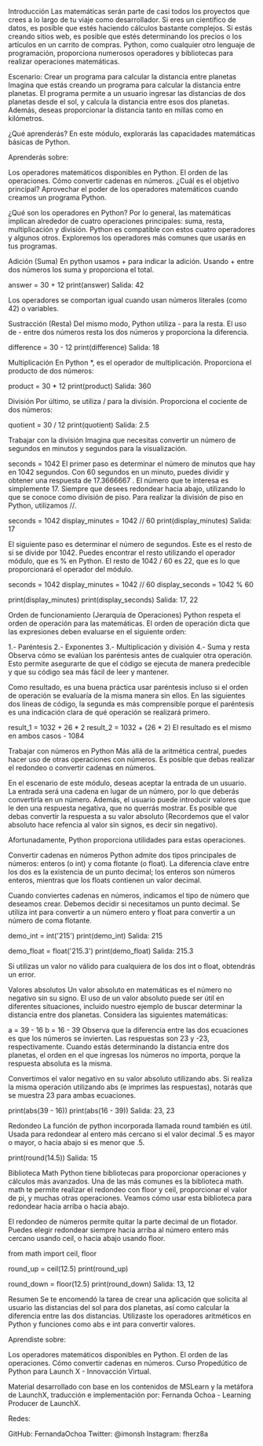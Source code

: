 Introducción
Las matemáticas serán parte de casi todos los proyectos que crees a lo largo de tu viaje como desarrollador. Si eres un científico de datos, es posible que estés haciendo cálculos bastante complejos. Si estás creando sitios web, es posible que estés determinando los precios o los artículos en un carrito de compras. Python, como cualquier otro lenguaje de programación, proporciona numerosos operadores y bibliotecas para realizar operaciones matemáticas.

Escenario: Crear un programa para calcular la distancia entre planetas
Imagina que estás creando un programa para calcular la distancia entre planetas. El programa permite a un usuario ingresar las distancias de dos planetas desde el sol, y calcula la distancia entre esos dos planetas. Además, deseas proporcionar la distancia tanto en millas como en kilómetros.

¿Qué aprenderás?
En este módulo, explorarás las capacidades matemáticas básicas de Python.

Aprenderás sobre:

Los operadores matemáticos disponibles en Python.
El orden de las operaciones.
Cómo convertir cadenas en números.
¿Cuál es el objetivo principal?
Aprovechar el poder de los operadores matemáticos cuando creamos un programa Python.

¿Qué son los operadores en Python?
Por lo general, las matemáticas implican alrededor de cuatro operaciones principales: suma, resta, multiplicación y división. Python es compatible con estos cuatro operadores y algunos otros. Exploremos los operadores más comunes que usarás en tus programas.

Adición (Suma)
En python usamos + para indicar la adición. Usando + entre dos números los suma y proporciona el total.

answer = 30 + 12
print(answer)
Salida: 42

Los operadores se comportan igual cuando usan números literales (como 42) o variables.

Sustracción (Resta)
Del mismo modo, Python utiliza - para la resta. El uso de - entre dos números resta los dos números y proporciona la diferencia.

difference = 30 - 12
print(difference)
Salida: 18

Multiplicación
En Python *, es el operador de multiplicación. Proporciona el producto de dos números:

product = 30 * 12
print(product)
Salida: 360

División
Por último, se utiliza / para la división. Proporciona el cociente de dos números:

quotient = 30 / 12
print(quotient)
Salida: 2.5

Trabajar con la división
Imagina que necesitas convertir un número de segundos en minutos y segundos para la visualización.

seconds = 1042
El primer paso es determinar el número de minutos que hay en 1042 segundos. Con 60 segundos en un minuto, puedes dividir y obtener una respuesta de 17.3666667 . El número que te interesa es simplemente 17. Siempre que desees redondear hacia abajo, utilizando lo que se conoce como división de piso. Para realizar la división de piso en Python, utilizamos //.

seconds = 1042
display_minutes = 1042 // 60
print(display_minutes)
Salida: 17

El siguiente paso es determinar el número de segundos. Este es el resto de si se divide por 1042. Puedes encontrar el resto utilizando el operador módulo, que es % en Python. El resto de 1042 / 60 es 22, que es lo que proporcionará el operador del módulo.

seconds = 1042
display_minutes = 1042 // 60
display_seconds = 1042 % 60

print(display_minutes)
print(display_seconds)
Salida: 17, 22

Orden de funcionamiento (Jerarquía de Operaciones)
Python respeta el orden de operación para las matemáticas. El orden de operación dicta que las expresiones deben evaluarse en el siguiente orden:

1.- Paréntesis
2.- Exponentes
3.- Multiplicación y división
4.- Suma y resta
Observa cómo se evalúan los paréntesis antes de cualquier otra operación. Esto permite asegurarte de que el código se ejecuta de manera predecible y que su código sea más fácil de leer y mantener.

Como resultado, es una buena práctica usar paréntesis incluso si el orden de operación se evaluaría de la misma manera sin ellos. En las siguientes dos líneas de código, la segunda es más comprensible porque el paréntesis es una indicación clara de qué operación se realizará primero.

result_1 = 1032 + 26 * 2
result_2 = 1032 + (26 * 2)
El resultado es el mismo en ambos casos - 1084

Trabajar con números en Python
Más allá de la aritmética central, puedes hacer uso de otras operaciones con números. Es posible que debas realizar el redondeo o convertir cadenas en números.

En el escenario de este módulo, deseas aceptar la entrada de un usuario. La entrada será una cadena en lugar de un número, por lo que deberás convertirla en un número. Además, el usuario puede introducir valores que le den una respuesta negativa, que no querrás mostrar. Es posible que debas convertir la respuesta a su valor absoluto (Recordemos que el valor absoluto hace refencia al valor sin signos, es decir sin negativo).

Afortunadamente, Python proporciona utilidades para estas operaciones.

Convertir cadenas en números
Python admite dos tipos principales de números: enteros (o int) y coma flotante (o float). La diferencia clave entre los dos es la existencia de un punto decimal; los enteros son números enteros, mientras que los floats contienen un valor decimal.

Cuando conviertes cadenas en números, indicamos el tipo de número que deseamos crear. Debemos decidir si necesitamos un punto decimal. Se utiliza int para convertir a un número entero y float para convertir a un número de coma flotante.

demo_int = int('215')
print(demo_int)
Salida: 215

demo_float = float('215.3')
print(demo_float)
Salida: 215.3

Si utilizas un valor no válido para cualquiera de los dos int o float, obtendrás un error.

Valores absolutos
Un valor absoluto en matemáticas es el número no negativo sin su signo. El uso de un valor absoluto puede ser útil en diferentes situaciones, incluido nuestro ejemplo de buscar determinar la distancia entre dos planetas. Considera las siguientes matemáticas:

a = 39 - 16
b = 16 - 39
Observa que la diferencia entre las dos ecuaciones es que los números se invierten. Las respuestas son 23 y -23, respectivamente. Cuando estás determinando la distancia entre dos planetas, el orden en el que ingresas los números no importa, porque la respuesta absoluta es la misma.

Convertimos el valor negativo en su valor absoluto utilizando abs. Si realiza la misma operación utilizando abs (e imprimes las respuestas), notarás que se muestra 23 para ambas ecuaciones.

print(abs(39 - 16))
print(abs(16 - 39))
Salida: 23, 23

Redondeo
La función de python incorporada llamada round también es útil. Usada para redondear al entero más cercano si el valor decimal .5 es mayor o mayor, o hacia abajo si es menor que .5.

print(round(14.5))
Salida: 15

Biblioteca Math
Python tiene bibliotecas para proporcionar operaciones y cálculos más avanzados. Una de las más comunes es la biblioteca math. math te permite realizar el redondeo con floor y ceil, proporcionar el valor de pi, y muchas otras operaciones. Veamos cómo usar esta biblioteca para redondear hacia arriba o hacia abajo.

El redondeo de números permite quitar la parte decimal de un flotador. Puedes elegir redondear siempre hacia arriba al número entero más cercano usando ceil, o hacia abajo usando floor.

from math import ceil, floor

round_up = ceil(12.5)
print(round_up)

round_down = floor(12.5)
print(round_down)
Salida: 13, 12

Resumen
Se te encomendó la tarea de crear una aplicación que solicita al usuario las distancias del sol para dos planetas, así como calcular la diferencia entre las dos distancias. Utilizaste los operadores aritméticos en Python y funciones como abs e int para convertir valores.

Aprendiste sobre:

Los operadores matemáticos disponibles en Python.
El orden de las operaciones.
Cómo convertir cadenas en números.
Curso Propedútico de Python para Launch X - Innovacción Virtual.

Material desarrollado con base en los contenidos de MSLearn y la metáfora de LaunchX, traducción e implementación por: Fernanda Ochoa - Learning Producer de LaunchX.

Redes:

GitHub: FernandaOchoa
Twitter: @imonsh
Instagram: fherz8a